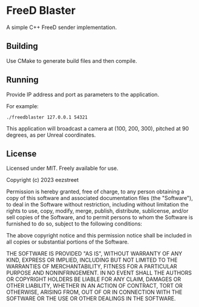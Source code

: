 # FreeD Blaster
A simple C++ FreeD sender implementation.

## Building
Use CMake to generate build files and then compile.

## Running
Provide IP address and port as parameters to the application.

For example:

```
./freedblaster 127.0.0.1 54321
```

This application will broadcast a camera at (100, 200, 300), pitched at 90 degrees, as per Unreal coordinates.

## License
Licensed under MIT. Freely available for use.

Copyright (c) 2023 eezstreet

Permission is hereby granted, free of charge, to any person obtaining a copy
of this software and associated documentation files (the "Software"), to deal
in the Software without restriction, including without limitation the rights
to use, copy, modify, merge, publish, distribute, sublicense, and/or sell
copies of the Software, and to permit persons to whom the Software is
furnished to do so, subject to the following conditions:

The above copyright notice and this permission notice shall be included in all
copies or substantial portions of the Software.

THE SOFTWARE IS PROVIDED "AS IS", WITHOUT WARRANTY OF ANY KIND, EXPRESS OR
IMPLIED, INCLUDING BUT NOT LIMITED TO THE WARRANTIES OF MERCHANTABILITY,
FITNESS FOR A PARTICULAR PURPOSE AND NONINFRINGEMENT. IN NO EVENT SHALL THE
AUTHORS OR COPYRIGHT HOLDERS BE LIABLE FOR ANY CLAIM, DAMAGES OR OTHER
LIABILITY, WHETHER IN AN ACTION OF CONTRACT, TORT OR OTHERWISE, ARISING FROM,
OUT OF OR IN CONNECTION WITH THE SOFTWARE OR THE USE OR OTHER DEALINGS IN THE
SOFTWARE.
